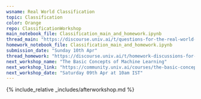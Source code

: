 ```yaml
---
wsname: Real World Classification
topic: Classification
color: Orange
repo: ClassificationWorkshop
main_notebook_file: Classification_main_and_homework.ipynb
thread_main: "https://discourse.univ.ai/t/questions-for-the-real-world-classification-workshop/11934?u=bbhaskar8"
homework_notebook_file: Classification_main_and_homework.ipynb
submission_date: "Sunday 10th Apr"
thread_homework: "https://discourse.univ.ai/t/homework-discussions-for-the-real-world-classification-workshop/11935?u=bbhaskar8"
next_workshop_name: "The Basic Concepts of Machine Learning"
next_workshop_link: "https://community.univ.ai/courses/the-basic-concepts-of-machine-learning/"
next_workshop_date: "Saturday 09th Apr at 10am IST"
---
```


{% include_relative _includes/afterworkshop.md %}
